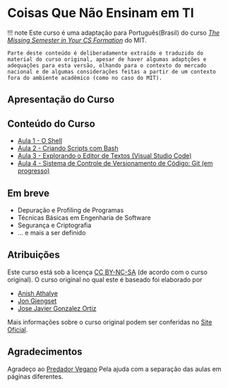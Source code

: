 # Coisas Que Não Ensinam em TI

!!! note
	Este curso é uma adaptação para Português(Brasil) do curso [_The Missing Semester in Your CS Formation_](https://missing.csail.mit.edu/) do MIT.

	Parte deste conteúdo é deliberadamente extraído e traduzido do material do curso original, apesar de haver algumas adaptções e adequações para esta versão, olhando para o contexto do mercado nacional e de algumas considerações feitas a partir de um contexto fora do ambiente acadêmico (como no caso do MIT).

## Apresentação do Curso

## Conteúdo do Curso
- [Aula 1 - O Shell](./aulas/01-Apresentando%20o%20Shell/index.md)
- [Aula 2 - Criando Scripts com Bash](./aulas/02-Trabalhando%20com%20Scripts/index.md)
- [Aula 3 - Explorando o Editor de Textos (Visual Studio Code)](./aulas/03-Editores%20de%20Texto/index.md)
- [Aula 4 - Sistema de Controle de Versionamento de Código: Git (em progresso)](./aulas/04-Sistemas%20de%20Controle%20de%20Versionamento/index.md)

## Em breve
- Depuração e Profiling de Programas
- Técnicas Básicas em Engenharia de Software
- Segurança e Criptografia
- ... e mais a ser definido

## Atribuições

Este curso está sob a licença [CC BY-NC-SA](https://creativecommons.org/licenses/by-nc-sa/4.0/) (de acordo com o curso original).
O curso original no qual este é baseado foi elaborado por
- [Anish Athalye](https://anishathalye.com/)
- [Jon Gjengset](https://thesquareplanet.com/)
- [Jose Javier Gonzalez Ortiz](https://josejg.com/)

Mais informações sobre o curso original podem ser conferidas no [Site Oficial](https://missing.csail.mit.edu/).

## Agradecimentos
Agradeço ao [Predador Vegano](https://github.com/taconi) Pela ajuda com a separação das aulas em páginas diferentes.
